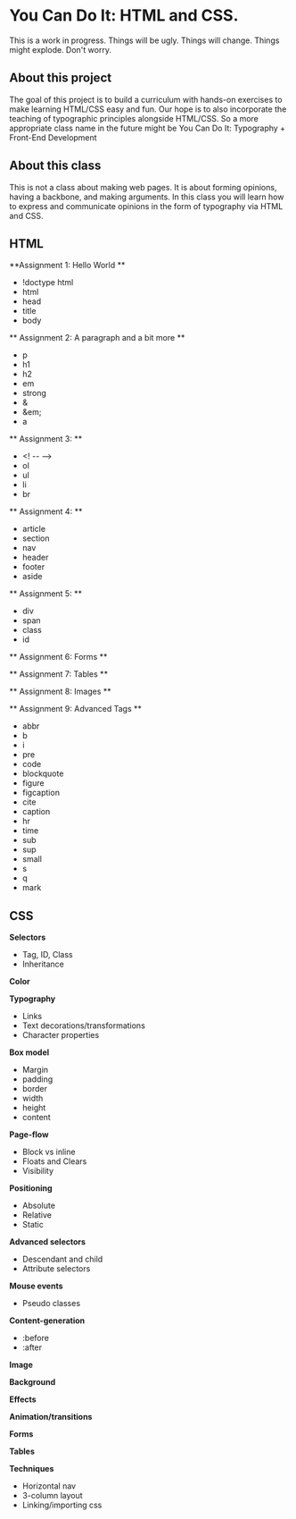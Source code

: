 You Can Do It: HTML and CSS.
==================

This is a work in progress. Things will be ugly. Things will change. Things might explode. Don't worry.

About this project
-----------------------------
The goal of this project is to build a curriculum with hands-on exercises to make learning HTML/CSS easy and fun. Our hope is to also incorporate the teaching of typographic principles alongside HTML/CSS. So a more appropriate class name in the future might be You Can Do It: Typography + Front-End Development

About this class
-----------------------------

This is not a class about making web pages. It is about forming opinions, having a backbone, and making arguments. In this class you will learn how to express and communicate opinions in the form of typography via HTML and CSS.


HTML
------------

**Assignment 1: Hello World **  

+ !doctype html
+ html
+ head
+ title
+ body

** Assignment 2: A paragraph and a bit more **  

+ p
+ h1
+ h2
+ em
+ strong
+ &amp;
+ &em;
+ a

** Assignment 3: **  

+ <! -- -->
+ ol
+ ul
+ li
+ br


** Assignment 4: **  

+ article
+ section
+ nav
+ header
+ footer
+ aside

** Assignment 5: **  

+ div
+ span
+ class
+ id

** Assignment 6: Forms **  



** Assignment 7: Tables **  


** Assignment 8: Images **  


** Assignment 9: Advanced Tags **  

+ abbr
+ b
+ i
+ pre
+ code
+ blockquote
+ figure
+ figcaption
+ cite
+ caption
+ hr
+ time
+ sub
+ sup
+ small
+ s
+ q
+ mark


CSS
----

**Selectors**  

+ Tag, ID, Class
+ Inheritance

**Color**  


**Typography**  

+ Links
+ Text decorations/transformations
+ Character properties

**Box model**  

+ Margin 
+ padding 
+ border 
+ width
+ height
+ content

**Page-flow**  
+ Block vs inline
+ Floats and Clears
+ Visibility

**Positioning**  
+ Absolute
+ Relative
+ Static

**Advanced selectors**  
+ Descendant and child 
+ Attribute selectors

**Mouse events**  
+ Pseudo classes

**Content-generation**  
+ :before
+ :after


**Image**  

**Background**  

**Effects**  

**Animation/transitions**  

**Forms**  

**Tables**  


**Techniques**  

+ Horizontal nav
+ 3-column layout
+ Linking/importing css